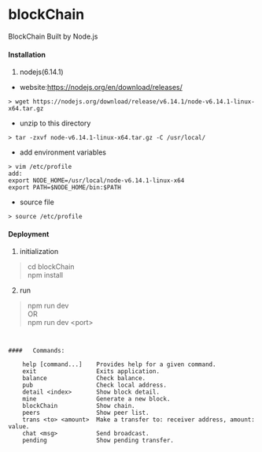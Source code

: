 # blockChain
BlockChain Built by Node.js

#### Installation
1. nodejs(6.14.1)
* website:https://nodejs.org/en/download/releases/
```
> wget https://nodejs.org/download/release/v6.14.1/node-v6.14.1-linux-x64.tar.gz
```
* unzip to this directory
```
> tar -zxvf node-v6.14.1-linux-x64.tar.gz -C /usr/local/
```
* add environment variables
```
> vim /etc/profile
add:
export NODE_HOME=/usr/local/node-v6.14.1-linux-x64
export PATH=$NODE_HOME/bin:$PATH
```
* source file
```
> source /etc/profile
```

#### Deployment
1. initialization  
> cd blockChain  
> npm install

2. run    
> npm run dev  
OR  
> npm run dev &lt;port&gt;
```


####   Commands:

    help [command...]    Provides help for a given command.
    exit                 Exits application.
    balance              Check balance.
    pub                  Check local address.
    detail <index>       Show block detail.
    mine                 Generate a new block.
    blockChain           Show chain.
    peers                Show peer list.
    trans <to> <amount>  Make a transfer to: receiver address, amount: value.
    chat <msg>           Send broadcast.
    pending              Show pending transfer.